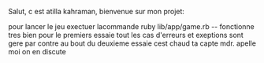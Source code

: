 Salut, c est atilla kahraman, bienvenue sur mon projet:

pour lancer le jeu exectuer lacommande ruby lib/app/game.rb -- fonctionne tres bien pour le premiers essaie tout les cas d'erreurs et exeptions sont gere par contre au bout du deuxieme essaie cest chaud ta capte mdr. apelle moi on en discute 
